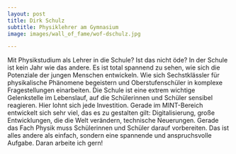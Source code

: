 ```yaml
---
layout: post
title: Dirk Schulz
subtitle: Physiklehrer am Gymnasium
image: images/wall_of_fame/wof-dschulz.jpg

---
```


Mit Physikstudium als Lehrer in die Schule? Ist das nicht öde?
In der Schule ist kein Jahr wie das andere. Es ist total spannend zu sehen, wie sich die
Potenziale der jungen Menschen entwickeln. Wie sich Sechstklässler für physikalische Phänomene begeistern
und Oberstufenschüler in komplexe Fragestellungen einarbeiten. 
Die Schule ist eine extrem wichtige Gelenkstelle im Lebenslauf, auf die Schülerinnen und Schüler sensibel reagieren. 
Hier lohnt sich jede Investition. Gerade im MINT-Bereich entwickelt sich sehr viel, das es zu gestalten gilt: Digitalisierung,
große Entwicklungen, die die Welt verändern, technische Neuerungen. Gerade das Fach Physik muss Schülerinnen
und Schüler darauf vorbereiten. Das ist alles andere als einfach, sondern eine spannende und anspruchsvolle Aufgabe. 
Daran arbeite ich gern!
